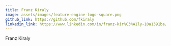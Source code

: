 ```yaml
---
title: Franz Kiraly
image: assets/images/feature-engine-logo-square.png
github_link: https://github.com/fkiraly
linkedin_link: https://www.linkedin.com/in/franz-kir%C3%A1ly-10a1391ba/
---
```

Franz Kiraly